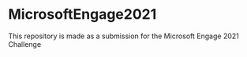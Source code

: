 # MicrosoftEngage2021
This repository is made as a submission for the Microsoft Engage 2021 Challenge
